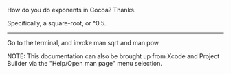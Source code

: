How do you do exponents in Cocoa? Thanks.

Specifically, a square-root, or ^0.5.

----

Go to the terminal, and invoke     man sqrt and     man pow

NOTE: This documentation can also be brought up from Xcode and Project Builder via the "Help/Open man page" menu selection.
